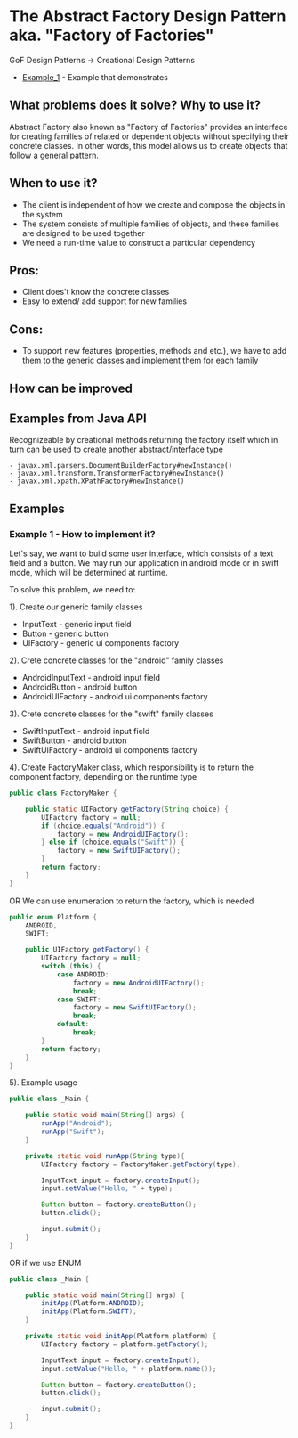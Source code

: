 # The Abstract Factory Design Pattern aka. "Factory of Factories"

GoF Design Patterns -> Creational Design Patterns

- [Example_1](https://github.com/Iretha/ebook-design-patterns/tree/master/src/com/smdev/gof/creational/abstract_factory) - Example that demonstrates 

## What problems does it solve? Why to use it?
Abstract Factory also known as "Factory of Factories" provides an interface for creating families of related or dependent objects 
without specifying their concrete classes. In other words, this model allows us to create objects 
that follow a general pattern.

## When to use it?
- The client is independent of how we create and compose the objects in the system
- The system consists of multiple families of objects, and these families are designed to be used together
- We need a run-time value to construct a particular dependency

## Pros:
- Client does't know the concrete classes
- Easy to extend/ add support for new families

## Cons:
- To support new features (properties, methods and etc.), we have to add them to the generic classes
and implement them for each family

## How can be improved

## Examples from Java API
Recognizeable by creational methods returning the factory itself which in turn can be used to create another abstract/interface type
```
- javax.xml.parsers.DocumentBuilderFactory#newInstance()
- javax.xml.transform.TransformerFactory#newInstance()
- javax.xml.xpath.XPathFactory#newInstance()
```

## Examples

### Example 1 - How to implement it?
Let's say, we want to build some user interface, which consists of a text field and a button.
We may run our application in android mode or in swift mode, which will be determined at runtime.

To solve this problem, we need to:

1). Create our generic family classes
- InputText - generic input field
- Button - generic button
- UIFactory - generic ui components factory

2). Crete concrete classes for the "android" family classes
- AndroidInputText - android input field
- AndroidButton - android button
- AndroidUIFactory - android ui components factory

3). Crete concrete classes for the "swift" family classes
- SwiftInputText - android input field
- SwiftButton - android button
- SwiftUIFactory - android ui components factory

4). Create FactoryMaker class, which responsibility is to return the component factory, depending on the runtime type
```java
public class FactoryMaker {

    public static UIFactory getFactory(String choice) {
        UIFactory factory = null;
        if (choice.equals("Android")) {
            factory = new AndroidUIFactory();
        } else if (choice.equals("Swift")) {
            factory = new SwiftUIFactory();
        }
        return factory;
    }
}
```

OR We can use enumeration to return the factory, which is needed

```java
public enum Platform {
    ANDROID,
    SWIFT;

    public UIFactory getFactory() {
        UIFactory factory = null;
        switch (this) {
            case ANDROID:
                factory = new AndroidUIFactory();
                break;
            case SWIFT:
                factory = new SwiftUIFactory();
                break;
            default:
                break;
        }
        return factory;
    }
}
```

5). Example usage
```java
public class _Main {

    public static void main(String[] args) {
        runApp("Android");
        runApp("Swift");
    }

    private static void runApp(String type){
        UIFactory factory = FactoryMaker.getFactory(type);

        InputText input = factory.createInput();
        input.setValue("Hello, " + type);

        Button button = factory.createButton();
        button.click();

        input.submit();
    }
}
```

OR if we use ENUM
```java
public class _Main {

    public static void main(String[] args) {
        initApp(Platform.ANDROID);
        initApp(Platform.SWIFT);
    }

    private static void initApp(Platform platform) {
        UIFactory factory = platform.getFactory();

        InputText input = factory.createInput();
        input.setValue("Hello, " + platform.name());

        Button button = factory.createButton();
        button.click();

        input.submit();
    }
}
```



